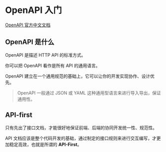 # OpenAPI 入门

[OpenAPI 官方中文文档](https://openapi.xiniushu.com)

## OpenAPI 是什么

OpenAPI 是描述 HTTP API 的标准方式。

你可以把 OpenAPI 看作是所有 API 的通用语言。

OpenAPI 建立在一个通用规范的基础上，它可以让你的开发实现协作、设计优先。

> OpenAPI 一般通过 JSON 或 YAML 这种通用型语言来进行导入导出，保证通用性。

## API-first

只有先出了接口文档，才能很好地保证前端、后端的协同开发统一性、规范性。

API 文档应该是整个代码开发的基础，通过制定的接口规则来进行交互编写，才更加稳定高效，也就是所谓的 **API-First**。
